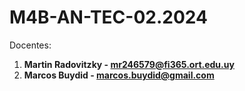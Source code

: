 # M4B-AN-TEC-02.2024

Docentes:

1. **Martin Radovitzky - mr246579@fi365.ort.edu.uy**
2. **Marcos Buydid - marcos.buydid@gmail.com**
